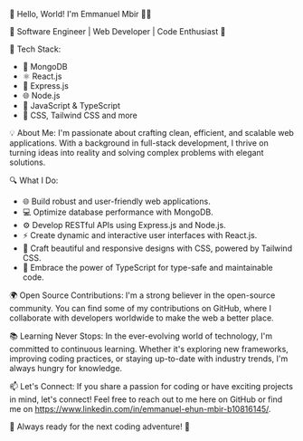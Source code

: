 👋 Hello, World! I'm Emmanuel Mbir 👨‍💻

🌟 Software Engineer | Web Developer | Code Enthusiast 🚀

🔧 Tech Stack:
- 💾 MongoDB
- ⚛️ React.js
- 🚀 Express.js
- 🌐 Node.js
- 📜 JavaScript & TypeScript
- 🎨 CSS, Tailwind CSS and more

💡 About Me:
I'm passionate about crafting clean, efficient, and scalable web applications. With a background in full-stack development, I thrive on turning ideas into reality and solving complex problems with elegant solutions.

🔍 What I Do:
- 🌐 Build robust and user-friendly web applications.
- 💻 Optimize database performance with MongoDB.
- ⚙️ Develop RESTful APIs using Express.js and Node.js.
- ⚡ Create dynamic and interactive user interfaces with React.js.
- 🎨 Craft beautiful and responsive designs with CSS, powered by Tailwind CSS.
- 🧰 Embrace the power of TypeScript for type-safe and maintainable code.

🌍 Open Source Contributions:
I'm a strong believer in the open-source community. You can find some of my contributions on GitHub, where I collaborate with developers worldwide to make the web a better place.

📚 Learning Never Stops:
In the ever-evolving world of technology, I'm committed to continuous learning. Whether it's exploring new frameworks, improving coding practices, or staying up-to-date with industry trends, I'm always hungry for knowledge.

📫 Let's Connect:
If you share a passion for coding or have exciting projects in mind, let's connect! Feel free to reach out to me here on GitHub or find me on https://www.linkedin.com/in/emmanuel-ehun-mbir-b10816145/.

🚀 Always ready for the next coding adventure! 🚀
